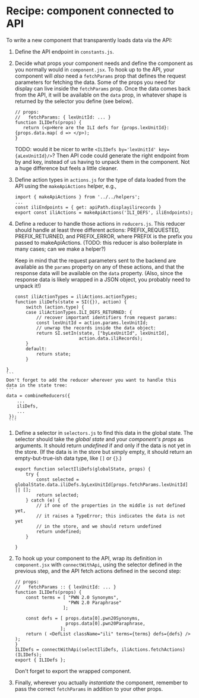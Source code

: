 
# Recipe: component connected to API

To write a new component that transparently loads data via the API:

  1. Define the API endpoint in `constants.js`.
  
  1. Decide what props your component needs and define the component
     as you normally would in `component.jsx`.  To hook up to the API,
     your component will *also* need a `fetchParams` prop that defines
     the request parameters for fetching the data.  Some of the props
     you need for display can live inside the `fetchParams` prop.
     Once the data comes back from the API, it will be available on
     the `data` prop, in whatever shape is returned by the selector
     you define (see below).
     ```
     // props:
     //   fetchParams: { lexUnitId: ... }
     function ILIDefs(props) {
        return (<p>Here are the ILI defs for {props.lexUnitId}:
     {props.data.map( d => </p>);
     }
     ```
     TODO: would it be nicer to write `<ILIDefs by='lexUnitId' key={aLexUnitId}/>`?
     Then API code could generate the right endpoint from by and key,
     instead of us having to unpack them in the component.  Not a huge
     difference but feels a little cleaner.

  1. Define action types in `actions.js` for the type of data loaded
     from the API using the `makeApiActions` helper, e.g.,
     ```
     import { makeApiActions } from '../../helpers';
     ...
     const iliEndpoints = { get: apiPath.displayilirecords }
     export const iliActions = makeApiActions('ILI_DEFS', iliEndpoints);
     ```
     
  1. Define a reducer to handle those actions in `reducers.js`.  This
     reducer should handle at least three different actions:
     PREFIX_REQUESTED, PREFIX_RETURNED, and PREFIX_ERROR, where PREFIX
     is the prefix you passed to makeApiActions.  (TODO: this reducer
     is also boilerplate in many cases; can we make a helper?)

     Keep in mind that the request parameters sent to
     the backend are available as the `params` property on any of
     these actions, and that the response data will be available on
     the `data` property.  (Also, since the response data is likely
     wrapped in a JSON object, you probably need to unpack it!)
     ```
     const iliActionTypes = iliActions.actionTypes;
     function iliDefs(state = SI({}), action) {
         switch (action.type) {
         case iliActionTypes.ILI_DEFS_RETURNED: {
             // recover important identifiers from request params:
             const lexUnitId = action.params.lexUnitId;
             // unwrap the records inside the data object:
             return SI.setIn(state, ["byLexUnitId", lexUnitId],
                             action.data.iliRecords);
         }
         default:
             return state;
         }
    }
    ```
    Don't forget to add the reducer wherever you want to handle this
    data in the state tree:
    ```
    data = combineReducers({
        ...
        iliDefs,
        ...
     });
     ```
     
  1. Define a selector in `selectors.js` to find this data in the
     global state.  The selector should take the *global state* and
     your *component's props* as arguments.  It should return
     *undefined* if and only if the data is not yet in the store.  (If
     the data is in the store but simply empty, it should return an
     empty-but-true-ish data type, like `[]` or `{}`.)
     ```
     export function selectIliDefs(globalState, props) {
         try {
             const selected = globalState.data.iliDefs.byLexUnitId[props.fetchParams.lexUnitId] || [];
             return selected;
         } catch (e) {
             // if one of the properties in the middle is not defined yet,
             // it raises a TypeError; this indicates the data is not yet
             // in the store, and we should return undefined
             return undefined;
         }

     }
     ```
     
  1. To hook up your component to the API, wrap its
     definition in `component.jsx` with `connectWithApi`, using the
     selector defined in the previous step, and the API fetch actions
     defined in the second step: 
     ```
     // props:
     //   fetchParams :: { lexUnitId: ... }
     function ILIDefs(props) {
         const terms = [ "PWN 2.0 Synonyms",
                         "PWN 2.0 Paraphrase"
                       ];

         const defs = [ props.data[0].pwn20Synonyms,
                        props.data[0].pwn20Paraphrase,
                      ];
         return ( <DefList className="ili" terms={terms} defs={defs} /> );
     }
     ILIDefs = connectWithApi(selectIliDefs, iliActions.fetchActions)(ILIDefs);
     export { ILIDefs };
     ```
     Don't forget to export the wrapped component.

  1. Finally, wherever you actually *instantiate* the component,
     remember to pass the correct `fetchParams` in addition to your
     other props.
     
     
